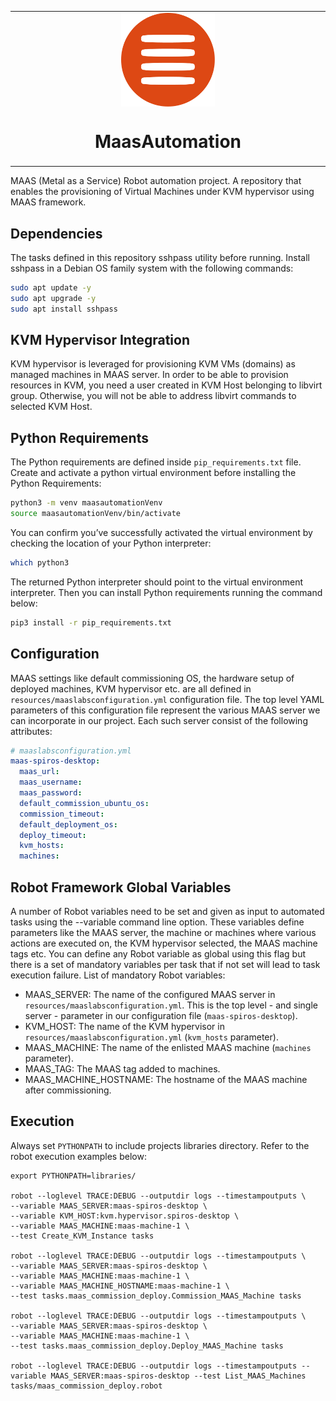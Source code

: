 
<table align="center"><tr><td align="center" width="9999">
<img src="icons/maas-logo-cropped.png" align="center" width="150" alt="MaaS icon">

# MaasAutomation

</td></tr></table>

MAAS (Metal as a Service) Robot automation project. A repository that enables the provisioning of Virtual Machines under KVM hypervisor using MAAS framework.

## Dependencies

The tasks defined in this repository sshpass utility before running. Install sshpass in a Debian OS family system with the following commands:
```sh
sudo apt update -y
sudo apt upgrade -y
sudo apt install sshpass
```

## KVM Hypervisor Integration
KVM hypervisor is leveraged for provisioning KVM VMs (domains) as managed machines in MAAS server. In order to be able to provision resources in KVM, you need a
user created in KVM Host belonging to libvirt group. Otherwise, you will not be able to address libvirt commands to selected KVM Host.


## Python Requirements

The Python requirements are defined inside `pip_requirements.txt` file. Create and activate a python virtual environment before installing the Python Requirements:
```sh
python3 -m venv maasautomationVenv
source maasautomationVenv/bin/activate
```
You can confirm you’ve successfully activated the virtual environment by checking the location of your Python interpreter:
```sh
which python3
```
The returned Python interpreter should point to the virtual environment interpreter.
Then you can install Python requirements running the command below:
```sh
pip3 install -r pip_requirements.txt
```

## Configuration
MAAS settings like default commissioning OS, the hardware setup of deployed machines, KVM hypervisor etc. are all defined in `resources/maaslabsconfiguration.yml` configuration
file. The top level YAML parameters of this configuration file represent the various MAAS server we can incorporate in our project. Each such server consist of the following attributes:
``` yaml
# maaslabsconfiguration.yml
maas-spiros-desktop:
  maas_url:
  maas_username:
  maas_password:
  default_commission_ubuntu_os:
  commission_timeout:
  default_deployment_os:
  deploy_timeout:
  kvm_hosts:
  machines:
```

## Robot Framework Global Variables
A number of Robot variables need to be set and given as input to automated tasks using the --variable command line option. These variables define parameters like the MAAS server,
the machine or machines where various actions are executed on, the KVM hypervisor selected, the MAAS machine tags etc. You can define any Robot variable as global using this flag
but there is a set of mandatory variables per task that if not set will lead to task execution failure.
List of mandatory Robot variables:
- MAAS_SERVER: The name of the configured MAAS server in `resources/maaslabsconfiguration.yml`. This is the top level - and single server - parameter in our configuration file
(`maas-spiros-desktop`).
- KVM_HOST: The name of the KVM hypervisor in `resources/maaslabsconfiguration.yml` (`kvm_hosts` parameter).
- MAAS_MACHINE: The name of the enlisted MAAS machine (`machines` parameter).
- MAAS_TAG: The MAAS tag added to machines.
- MAAS_MACHINE_HOSTNAME: The hostname of the MAAS machine after commissioning.


## Execution

Always set `PYTHONPATH` to include projects libraries directory. Refer to the robot execution examples below:
```
export PYTHONPATH=libraries/

robot --loglevel TRACE:DEBUG --outputdir logs --timestampoutputs \
--variable MAAS_SERVER:maas-spiros-desktop \
--variable KVM_HOST:kvm.hypervisor.spiros-desktop \
--variable MAAS_MACHINE:maas-machine-1 \
--test Create_KVM_Instance tasks

robot --loglevel TRACE:DEBUG --outputdir logs --timestampoutputs \
--variable MAAS_SERVER:maas-spiros-desktop \
--variable MAAS_MACHINE:maas-machine-1 \
--variable MAAS_MACHINE_HOSTNAME:maas-machine-1 \
--test tasks.maas_commission_deploy.Commission_MAAS_Machine tasks

robot --loglevel TRACE:DEBUG --outputdir logs --timestampoutputs \
--variable MAAS_SERVER:maas-spiros-desktop \
--variable MAAS_MACHINE:maas-machine-1 \
--test tasks.maas_commission_deploy.Deploy_MAAS_Machine tasks

robot --loglevel TRACE:DEBUG --outputdir logs --timestampoutputs --variable MAAS_SERVER:maas-spiros-desktop --test List_MAAS_Machines tasks/maas_commission_deploy.robot
```
